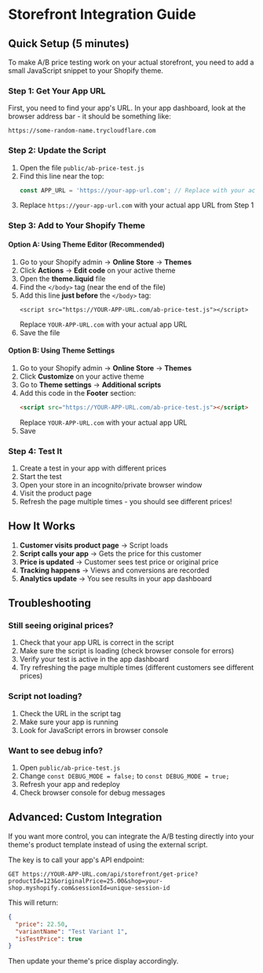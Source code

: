 # Storefront Integration Guide

## Quick Setup (5 minutes)

To make A/B price testing work on your actual storefront, you need to add a small JavaScript snippet to your Shopify theme.

### Step 1: Get Your App URL
First, you need to find your app's URL. In your app dashboard, look at the browser address bar - it should be something like:
```
https://some-random-name.trycloudflare.com
```

### Step 2: Update the Script
1. Open the file `public/ab-price-test.js`
2. Find this line near the top:
   ```javascript
   const APP_URL = 'https://your-app-url.com'; // Replace with your actual app URL
   ```
3. Replace `https://your-app-url.com` with your actual app URL from Step 1

### Step 3: Add to Your Shopify Theme

#### Option A: Using Theme Editor (Recommended)
1. Go to your Shopify admin → **Online Store** → **Themes**
2. Click **Actions** → **Edit code** on your active theme
3. Open the **theme.liquid** file
4. Find the `</body>` tag (near the end of the file)
5. Add this line **just before** the `</body>` tag:
   ```liquid
   <script src="https://YOUR-APP-URL.com/ab-price-test.js"></script>
   ```
   Replace `YOUR-APP-URL.com` with your actual app URL
6. Save the file

#### Option B: Using Theme Settings
1. Go to your Shopify admin → **Online Store** → **Themes**
2. Click **Customize** on your active theme
3. Go to **Theme settings** → **Additional scripts**
4. Add this code in the **Footer** section:
   ```html
   <script src="https://YOUR-APP-URL.com/ab-price-test.js"></script>
   ```
   Replace `YOUR-APP-URL.com` with your actual app URL
5. Save

### Step 4: Test It
1. Create a test in your app with different prices
2. Start the test
3. Open your store in an incognito/private browser window
4. Visit the product page
5. Refresh the page multiple times - you should see different prices!

## How It Works

1. **Customer visits product page** → Script loads
2. **Script calls your app** → Gets the price for this customer
3. **Price is updated** → Customer sees test price or original price
4. **Tracking happens** → Views and conversions are recorded
5. **Analytics update** → You see results in your app dashboard

## Troubleshooting

### Still seeing original prices?
1. Check that your app URL is correct in the script
2. Make sure the script is loading (check browser console for errors)
3. Verify your test is active in the app dashboard
4. Try refreshing the page multiple times (different customers see different prices)

### Script not loading?
1. Check the URL in the script tag
2. Make sure your app is running
3. Look for JavaScript errors in browser console

### Want to see debug info?
1. Open `public/ab-price-test.js`
2. Change `const DEBUG_MODE = false;` to `const DEBUG_MODE = true;`
3. Refresh your app and redeploy
4. Check browser console for debug messages

## Advanced: Custom Integration

If you want more control, you can integrate the A/B testing directly into your theme's product template instead of using the external script.

The key is to call your app's API endpoint:
```
GET https://YOUR-APP-URL.com/api/storefront/get-price?productId=123&originalPrice=25.00&shop=your-shop.myshopify.com&sessionId=unique-session-id
```

This will return:
```json
{
  "price": 22.50,
  "variantName": "Test Variant 1",
  "isTestPrice": true
}
```

Then update your theme's price display accordingly.





